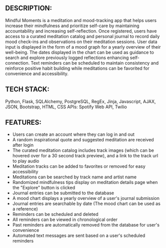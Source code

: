 ## DESCRIPTION:

Mindful Moments is a meditation and mood-tracking app that helps users increase their mindfulness and prioritize self-care by maintaining accountability and increasing self-reflection. Once registered, users have access to a curated meditation catalog and personal journal to record daily mood check-ins and observations on their meditation sessions. User data input is displayed in the form of a mood graph for a yearly overview of their well-being. The dates displayed in the chart can be used as guidance to search and explore previously logged reflections enhancing self-connection. Text reminders can be scheduled to maintain consistency and reinforce positive habit building while meditations can be favorited for convenience and accessibility.

## TECH STACK:

Python, Flask, SQLAlchemy, PostgreSQL, RegEx, Jinja, Javascript, AJAX, JSON, Bootstrap, HTML, CSS
APIs: Spotify Web API, Twilio

## FEATURES:

- Users can create an account where they can log in and out
- A random inspirational quote and suggested meditation are received after login
- The curated meditation catalog includes track images (which can be hovered over for a 30 second track preview), and a link to the track url to play audio
- Meditation tracks can be added to favorites or removed for easy accessibility
- Meditations can be searched by track name and artist name
- Randomized mindfulness tips display on meditation details page when the "Explore" button is clicked
- Journal entries can be submitted to the database
- A mood chart displays a yearly overview of a user's journal submission
- Journal entries are searchable by date (The mood chart can be used as a reference)
- Reminders can be scheduled and deleted
- All reminders can be viewed in chronological order
- Past reminders are automatically removed from the database for user's convenience
- Automated text messages are sent based on a user's scheduled reminders
